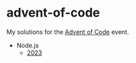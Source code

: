 # advent-of-code
My solutions for the [Advent of Code](https://adventofcode.com/) event.

- Node.js
	- [2023](nodejs/2023)